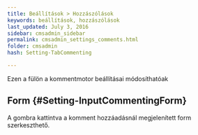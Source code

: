 ```yaml
---
title: Beállítások > Hozzászólások
keywords: beállítások, hozzászólások
last_updated: July 3, 2016
sidebar: cmsadmin_sidebar
permalink: cmsadmin_settings_comments.html
folder: cmsadmin
hash: Setting-TabCommenting

---
```


Ezen a fülön a kommentmotor beállításai módosíthatóak

## Form {#Setting-InputCommentingForm}

A gombra kattintva a komment hozzáadásnál megjelenített form szerkeszthető.
